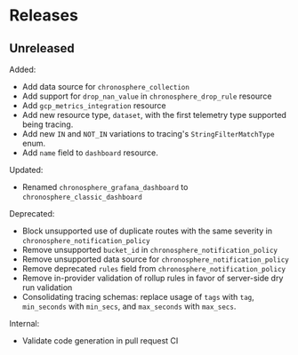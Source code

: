 # Releases

## Unreleased

Added:
- Add data source for `chronosphere_collection`
- Add support for `drop_nan_value` in `chronosphere_drop_rule` resource
- Add `gcp_metrics_integration` resource
- Add new resource type, `dataset`, with the first telemetry type supported being tracing.
- Add new `IN` and `NOT_IN` variations to tracing's `StringFilterMatchType` enum.
- Add `name` field to `dashboard` resource.

Updated:
- Renamed `chronosphere_grafana_dashboard` to `chronosphere_classic_dashboard`

Deprecated:
- Block unsupported use of duplicate routes with the same severity in `chronosphere_notification_policy`
- Remove unsupported `bucket_id` in `chronosphere_notification_policy`
- Remove unsupported data source for `chronosphere_notification_policy`
- Remove deprecated `rules` field from `chronosphere_notification_policy`
- Remove in-provider validation of rollup rules in favor of server-side dry run validation
- Consolidating tracing schemas: replace usage of `tags` with `tag`, `min_seconds` with `min_secs`, and `max_seconds` with `max_secs`.

Internal:
- Validate code generation in pull request CI